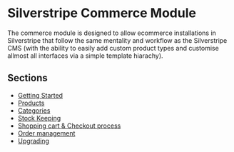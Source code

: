 # Silverstripe Commerce Module

The commerce module is designed to allow ecommerce installations in
Silverstripe that follow the same mentality and workflow as the
Silverstripe CMS (with the ability to easily add custom product types
and customise allmost all interfaces via a simple template hiarachy).

## Sections

- [Getting Started](GettingStarted.md)
- [Products](Products.md)
- [Categories](Categories.md)
- [Stock Keeping](StockKeeping.md)
- [Shopping cart & Checkout process](Checkout.md)
- [Order management](Orders.md)
- [Upgrading](Upgrading.md)
